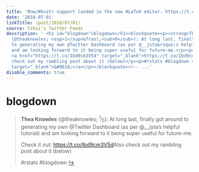 ```yaml
---
title: 'Rnw/#knitr support landed in the new #LaTeX editor. https://t.co/AaQCf95F8B'
date: '2018-07-01'
linkTitle: /post/2018/07/01/
source: Yihui's Twitter Feeds
description: ' <h1 id="blogdown">blogdown</h1><blockquote><p><strong>Thea Knowles</strong>
  (@theaknowles; <sup>1</sup>&frasl;<sub>0</sub>): At long last, finally got around
  to generating my own @Twitter Dashboard (as per @__jsta&rsquo;s helpful tutorial)
  and am looking forward to it being super useful for future-me.</p><p>Check it out:
  <a href="https://t.co/Ibd9cm3V5d" target="_blank">https://t.co/Ibd9cm3V5d</a>Also
  check out my rambling post about it (below)</p><p>#rstats #blogdown <a href="https://twitter.com/xieyihui/status/1013211733102456833"
  target="_blank">&#8618;</a></p></blockquote><!-- ...'
disable_comments: true
---
```

 <h1 id="blogdown">blogdown</h1><blockquote><p><strong>Thea Knowles</strong> (@theaknowles; <sup>1</sup>&frasl;<sub>0</sub>): At long last, finally got around to generating my own @Twitter Dashboard (as per @__jsta&rsquo;s helpful tutorial) and am looking forward to it being super useful for future-me.</p><p>Check it out: <a href="https://t.co/Ibd9cm3V5d" target="_blank">https://t.co/Ibd9cm3V5d</a>Also check out my rambling post about it (below)</p><p>#rstats #blogdown <a href="https://twitter.com/xieyihui/status/1013211733102456833" target="_blank">&#8618;</a></p></blockquote><!-- ...